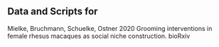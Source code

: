 ## Data and Scripts for
Mielke, Bruchmann, Schuelke, Ostner 2020 Grooming interventions in female rhesus macaques as social niche construction. bioRxiv
